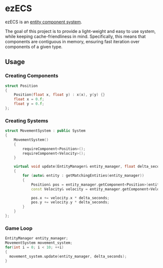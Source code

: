 # ezECS
ezECS is an [entity component system](https://en.wikipedia.org/wiki/Entity_component_system). 

The goal of this project is to provide a light-weight and easy to use system, while keeping cache-friendliness in mind. Specifically, this means that components are contiguous in memory, ensuring fast iteration over components of a given type.

## Usage

### Creating Components
```c++
struct Position
{
	Position(float x, float y) : x(x), y(y) {}
	float x = 0.f;
	float y = 0.f;
};
```

### Creating Systems

```c++
struct MovementSystem : public System
{
	MovementSystem()
	{
		requireComponent<Position>();
		requireComponent<Velocity>();
	}

	virtual void update(EntityManager& entity_manager, float delta_seconds) override
	{
		for (auto& entity : getMatchingEntities(entity_manager))
		{
			Position& pos = entity_manager.getComponent<Position>(entity);
			const Velocity& velocity = entity_manager.getComponent<Velocity>(entity);

			pos.x += velocity.x * delta_seconds;
			pos.y += velocity.y * delta_seconds;
		}
	}
};
```

### Game Loop
```c++
EntityManager entity_manager;
MovementSystem movement_system;
for(int i = 0; i < 10; ++i)
{
  movement_system.update(entity_manager, delta_seconds);
}
```
